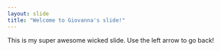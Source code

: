 ```yaml
---
layout: slide
title: "Welcome to Giovanna's slide!"
---
```

This is my super awesome wicked slide. 
Use the left arrow to go back!